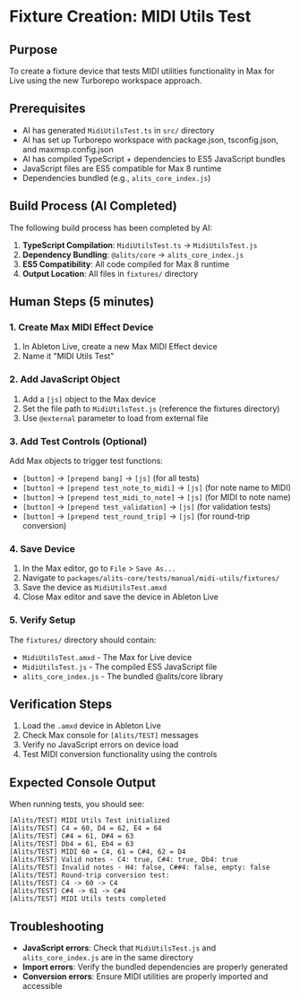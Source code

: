 # Fixture Creation: MIDI Utils Test

## Purpose
To create a fixture device that tests MIDI utilities functionality in Max for Live using the new Turborepo workspace approach.

## Prerequisites
- AI has generated `MidiUtilsTest.ts` in `src/` directory
- AI has set up Turborepo workspace with package.json, tsconfig.json, and maxmsp.config.json
- AI has compiled TypeScript + dependencies to ES5 JavaScript bundles
- JavaScript files are ES5 compatible for Max 8 runtime
- Dependencies bundled (e.g., `alits_core_index.js`)

## Build Process (AI Completed)
The following build process has been completed by AI:

1. **TypeScript Compilation**: `MidiUtilsTest.ts` → `MidiUtilsTest.js`
2. **Dependency Bundling**: `@alits/core` → `alits_core_index.js`
3. **ES5 Compatibility**: All code compiled for Max 8 runtime
4. **Output Location**: All files in `fixtures/` directory

## Human Steps (5 minutes)

### 1. Create Max MIDI Effect Device
1. In Ableton Live, create a new Max MIDI Effect device
2. Name it "MIDI Utils Test"

### 2. Add JavaScript Object
1. Add a `[js]` object to the Max device
2. Set the file path to `MidiUtilsTest.js` (reference the fixtures directory)
3. Use `@external` parameter to load from external file

### 3. Add Test Controls (Optional)
Add Max objects to trigger test functions:
- `[button]` → `[prepend bang]` → `[js]` (for all tests)
- `[button]` → `[prepend test_note_to_midi]` → `[js]` (for note name to MIDI)
- `[button]` → `[prepend test_midi_to_note]` → `[js]` (for MIDI to note name)
- `[button]` → `[prepend test_validation]` → `[js]` (for validation tests)
- `[button]` → `[prepend test_round_trip]` → `[js]` (for round-trip conversion)

### 4. Save Device
1. In the Max editor, go to `File` > `Save As...`
2. Navigate to `packages/alits-core/tests/manual/midi-utils/fixtures/`
3. Save the device as `MidiUtilsTest.amxd`
4. Close Max editor and save the device in Ableton Live

### 5. Verify Setup
The `fixtures/` directory should contain:
- `MidiUtilsTest.amxd` - The Max for Live device
- `MidiUtilsTest.js` - The compiled ES5 JavaScript file
- `alits_core_index.js` - The bundled @alits/core library

## Verification Steps
1. Load the `.amxd` device in Ableton Live
2. Check Max console for `[Alits/TEST]` messages
3. Verify no JavaScript errors on device load
4. Test MIDI conversion functionality using the controls

## Expected Console Output
When running tests, you should see:
```
[Alits/TEST] MIDI Utils Test initialized
[Alits/TEST] C4 = 60, D4 = 62, E4 = 64
[Alits/TEST] C#4 = 61, D#4 = 63
[Alits/TEST] Db4 = 61, Eb4 = 63
[Alits/TEST] MIDI 60 = C4, 61 = C#4, 62 = D4
[Alits/TEST] Valid notes - C4: true, C#4: true, Db4: true
[Alits/TEST] Invalid notes - H4: false, C##4: false, empty: false
[Alits/TEST] Round-trip conversion test:
[Alits/TEST] C4 -> 60 -> C4
[Alits/TEST] C#4 -> 61 -> C#4
[Alits/TEST] MIDI Utils tests completed
```

## Troubleshooting
- **JavaScript errors**: Check that `MidiUtilsTest.js` and `alits_core_index.js` are in the same directory
- **Import errors**: Verify the bundled dependencies are properly generated
- **Conversion errors**: Ensure MIDI utilities are properly imported and accessible
